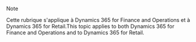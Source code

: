 > [!NOTE]
> <span data-ttu-id="515df-101">Cette rubrique s'applique à Dynamics 365 for Finance and Operations et à Dynamics 365 for Retail.</span><span class="sxs-lookup"><span data-stu-id="515df-101">This topic applies to both Dynamics 365 for Finance and Operations and to Dynamics 365 for Retail.</span></span> 